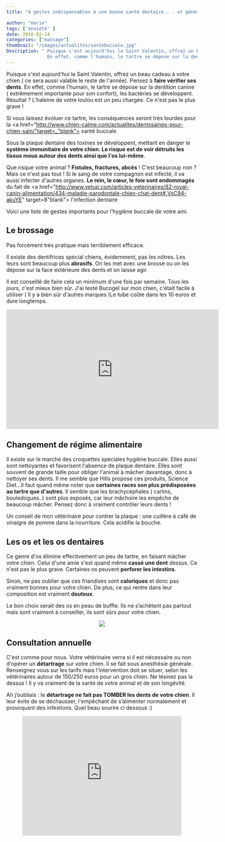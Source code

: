 ```yaml
---
title: "4 gestes indispensables à une bonne santé dentaire.. . et générale "

author: "marie"
tags: ['anxiété' ]
date: 2016-02-14
categories: ["massage"]
thumbnail: "/images/actualites/santebuccale.jpg"
Description: " Puisque c'est aujourd'hui la Saint Valentin, offrez un beau cadeau à votre chien ( ce sera aussi valable le reste de l'année). Pensez à faire vérifier ses dents.
               En effet, comme l'humain, le tartre se dépose sur la dentition canine ( extrêmement importante pour son confort), les bactéries se développent. Résultat ? L'haleine de votre loulou est un peu chargée. Ce n'est pas le plus grave ! "
---
```


Puisque c'est aujourd'hui la Saint Valentin, offrez un beau cadeau à votre chien ( ce sera aussi valable le reste de l'année). Pensez à <b>faire vérifier ses dents</b>.
En effet, comme l'humain, le tartre se dépose sur la dentition canine ( extrêmement importante pour son confort), les bactéries se développent. Résultat ? L'haleine de votre loulou est un peu chargée. Ce n'est pas le plus grave !

Si vous laissez évoluer ce tartre, les conséquences seront très lourdes pour la <a href="http://www.chien-calme.com/actualites/dentssaines-pour-chien-sain/"target=_"blank"> santé buccale </a>

Sous la plaque dentaire des toxines se développent, mettant en danger le <b>système immunitaire de votre chien. Le risque est de voir détruits les tissus mous autour des dents ainsi que l'os lui-même</b>.

Que risque votre animal ? <b>Fistules, fractures, abcès</b> ! C'est beaucoup non ? Mais ce n'est pas tout ! Si le sang de votre compagnon est infecté, il va aussi infecter d'autres organes. <b>Le rein, le cœur, le foie sont endommagés</b> du fait de <a href="http://www.vetup.com/articles-veterinaires/82-royal-canin-alimentation/434-maladie-parodontale-chien-chat-dent#.VsC94-akuYE" target=8"blank"> l'infection dentaire</a>


Voici une liste de gestes importants pour l’hygiène buccale de votre ami.

## Le brossage ##
Pas forcément très pratique mais terriblement efficace.

Il existe des dentifrices spécial chiens, évidemment, pas les nôtres. Les leurs sont beaucoup plus <b>abrasifs</b>. On les met avec une brosse ou on les dépose sur la face extérieure des dents et on laisse agir.

Il est conseillé de faire cela un minimum d'une fois par semaine. Tous les jours, c'est mieux bien sûr.
J'ai testé Bucogel sur mon chien, c'était facile à utiliser ( Il y a bien sûr d'autres marques )Le tube coûte dans les 10 euros et dure longtemps.




<p align="center"><iframe width="560" height="315" src="https://www.youtube.com/embed/zbL8rufXfl8" frameborder="0" allowfullscreen></iframe></p>


## Changement de régime alimentaire ##
Il existe sur le marché des croquettes spéciales hygiène buccale. Elles aussi sont nettoyantes et favorisent l'absence de plaque dentaire. Elles sont souvent de grande taille pour obliger l'animal à mâcher davantage, donc à nettoyer ses dents. Il me semble que Hills propose ces produits, Science Diet...Il faut quand même noter que <b>certaines races son plus prédisposées au tartre que d'autres</b>. Il semble que les brachycéphales ( carlins, bouledogues..) sont plus exposés, car leur mâchoire les empêche de beaucoup mâcher. Pensez donc à vraiment contrôler leurs dents !


Un conseil de mon vétérinaire pour contrer la plaque : une cuillère à café de vinaigre de pomme dans la nourriture. Cela acidifie la bouche.




## Les os et les os dentaires ##

Ce genre d'os élimine effectivement un peu de tartre, en faisant mâcher votre chien. Celui d'une amie s'est quand même <b>cassé une dent</b> dessus. Ce n'est pas le plus grave. Certaines os peuvent <b>perforer les intestins</b>.

Sinon, ne pas oublier que ces friandises sont <b>caloriques</b> et donc pas vraiment bonnes pour votre chien. De plus, ce qui rentre dans leur composition est vraiment <b>douteux</b>.

Le bon choix serait des os en peau de buffle. Ils ne s’achètent pas partout mais sont vraiment à conseiller, ils sont sûrs pour votre chien.

<p align="center"><img src="/images/actualites/sharpbones.jpeg"class="img-responsive"></p>









## Consultation annuelle ##
C'est comme pour nous. Votre vétérinaire verra si il est nécessaire ou non d'opérer un <b>détartrage</b> sur votre chien. Il se fait sous anesthésie générale. Renseignez vous sur les tarifs mais l'intervention doit se situer, selon les vétérinaires autour de 150/250 euros pour un gros chien.
Ne lésinez pas la dessus ! Il y va vraiment de la santé de votre animal et de son longévité.


Ah j’oubliais : le <b>détartrage ne fait pas TOMBER les dents de votre chien</b>. Il leur évite de se déchausser, l'empêchant de s’alimenter normalement et provoquant des infestions.
 Quel beau sourire ci dessous :)

 <p align="center"><iframe width="420" height="315" src="https://www.youtube.com/embed/wojt_2IZwZU" frameborder="0" allowfullscreen></iframe></p>

